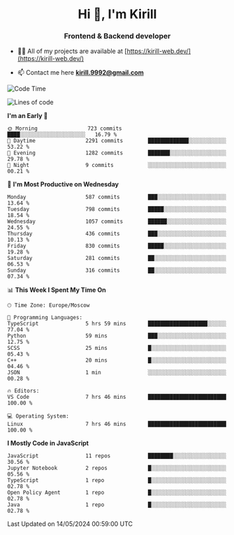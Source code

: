 <h1 align="center">Hi 👋, I'm Kirill</h1>
<h3 align="center">Frontend & Backend developer</h3>

- 👨‍💻 All of my projects are available at [https://kirill-web.dev/](https://kirill-web.dev/)

- 📫 Contact me here **kirill.9992@gmail.com**











<!--START_SECTION:waka-->
![Code Time](http://img.shields.io/badge/Code%20Time-1%2C777%20hrs%2010%20mins-blue)

![Lines of code](https://img.shields.io/badge/From%20Hello%20World%20I%27ve%20Written-4.5%20million%20lines%20of%20code-blue)

**I'm an Early 🐤** 

```text
🌞 Morning                723 commits         ████░░░░░░░░░░░░░░░░░░░░░   16.79 % 
🌆 Daytime                2291 commits        █████████████░░░░░░░░░░░░   53.22 % 
🌃 Evening                1282 commits        ███████░░░░░░░░░░░░░░░░░░   29.78 % 
🌙 Night                  9 commits           ░░░░░░░░░░░░░░░░░░░░░░░░░   00.21 % 
```
📅 **I'm Most Productive on Wednesday** 

```text
Monday                   587 commits         ███░░░░░░░░░░░░░░░░░░░░░░   13.64 % 
Tuesday                  798 commits         █████░░░░░░░░░░░░░░░░░░░░   18.54 % 
Wednesday                1057 commits        ██████░░░░░░░░░░░░░░░░░░░   24.55 % 
Thursday                 436 commits         ███░░░░░░░░░░░░░░░░░░░░░░   10.13 % 
Friday                   830 commits         █████░░░░░░░░░░░░░░░░░░░░   19.28 % 
Saturday                 281 commits         ██░░░░░░░░░░░░░░░░░░░░░░░   06.53 % 
Sunday                   316 commits         ██░░░░░░░░░░░░░░░░░░░░░░░   07.34 % 
```


📊 **This Week I Spent My Time On** 

```text
🕑︎ Time Zone: Europe/Moscow

💬 Programming Languages: 
TypeScript               5 hrs 59 mins       ███████████████████░░░░░░   77.04 % 
Python                   59 mins             ███░░░░░░░░░░░░░░░░░░░░░░   12.75 % 
SCSS                     25 mins             █░░░░░░░░░░░░░░░░░░░░░░░░   05.43 % 
C++                      20 mins             █░░░░░░░░░░░░░░░░░░░░░░░░   04.46 % 
JSON                     1 min               ░░░░░░░░░░░░░░░░░░░░░░░░░   00.28 % 

🔥 Editors: 
VS Code                  7 hrs 46 mins       █████████████████████████   100.00 % 

💻 Operating System: 
Linux                    7 hrs 46 mins       █████████████████████████   100.00 % 
```

**I Mostly Code in JavaScript** 

```text
JavaScript               11 repos            ████████░░░░░░░░░░░░░░░░░   30.56 % 
Jupyter Notebook         2 repos             █░░░░░░░░░░░░░░░░░░░░░░░░   05.56 % 
TypeScript               1 repo              █░░░░░░░░░░░░░░░░░░░░░░░░   02.78 % 
Open Policy Agent        1 repo              █░░░░░░░░░░░░░░░░░░░░░░░░   02.78 % 
Java                     1 repo              █░░░░░░░░░░░░░░░░░░░░░░░░   02.78 % 
```




 Last Updated on 14/05/2024 00:59:00 UTC
<!--END_SECTION:waka-->
